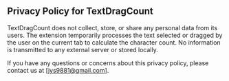 ## Privacy Policy for TextDragCount

TextDragCount does not collect, store, or share any personal data from its users. 
The extension temporarily processes the text selected or dragged by the user on the current tab to calculate the character count. 
No information is transmitted to any external server or stored locally.

If you have any questions or concerns about this privacy policy, please contact us at [jys9881@gmail.com].
